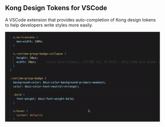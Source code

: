 Kong Design Tokens for VSCode
---

A VSCode extension that provides auto-completion of Kong design tokens to help developers write styles more easily.

![Demo](./demo.gif)
